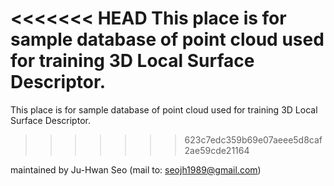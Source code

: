 <<<<<<< HEAD
This place is for sample database of point cloud used for training 3D Local Surface Descriptor.
=======
This place is for sample database of point cloud used for training 3D Local Surface Descriptor. 
>>>>>>> 623c7edc359b69e07aeee5d8caf2ae59cde21164

maintained by Ju-Hwan Seo (mail to: seojh1989@gmail.com)
